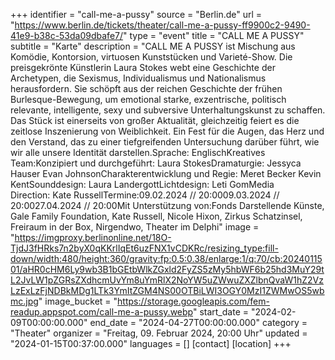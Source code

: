 +++
identifier = "call-me-a-pussy"
source = "Berlin.de"
url = "https://www.berlin.de/tickets/theater/call-me-a-pussy-ff9900c2-9490-41e9-b38c-53da09dbafe7/"
type = "event"
title = "CALL ME A PUSSY"
subtitle = "Karte"
description = "CALL ME A PUSSY ist Mischung aus Komödie, Kontorsion, virtuosen Kunststücken und Varieté-Show. Die preisgekrönte Künstlerin Laura Stokes webt eine Geschichte der Archetypen, die Sexismus, Individualismus und Nationalismus herausfordern. Sie schöpft aus der reichen Geschichte der frühen Burlesque-Bewegung, um emotional starke, exzentrische, politisch relevante, intelligente, sexy und subversive Unterhaltungskunst zu schaffen. Das Stück ist einerseits von großer Aktualität, gleichzeitig feiert es die zeitlose Inszenierung von Weiblichkeit. Ein Fest für die Augen, das Herz und den Verstand, das zu einer tiefgreifenden Untersuchung darüber führt, wie wir alle unsere Identität darstellen.Sprache: EnglischKreatives Team:Konzipiert und durchgeführt: Laura StokesDramaturgie: Jessyca Hauser  Evan JohnsonCharakterentwicklung und Regie: Meret Becker  Kevin KentSounddesign: Laura LandergottLichtdesign: Leti GomMedia Direction: Kate RussellTermine:09.02.2024 // 20:0009.03.2024 // 20:0027.04.2024 // 20:00Mit Unterstützung von:Fonds Darstellende Künste, Gale Family Foundation, Kate Russell, Nicole Hixon, Zirkus Schatzinsel, Freiraum in der Box, Nirgendwo, Theater im Delphi"
image = "https://imgproxy.berlinonline.net/18O-TjdJ3fHRks7n2byX0qKKrlIqEt6uzFNX1vCDKRc/resizing_type:fill-down/width:480/height:360/gravity:fp:0.5:0.38/enlarge:1/q:70/cb:2024011501/aHR0cHM6Ly9wb3B1bGEtbWlkZGxld2FyZS5zMy5hbWF6b25hd3MuY29tL2JvLW1pZGRsZXdhcmUvYm8uYmRlX2NoYW5uZWwuZXZlbnQvaW1hZ2VzLzExLzFjNDBkMDg1LTk3YmItZGM4NS00OTBiLWI3OGY0MzI1ZWMwOS5wbmc.jpg"
image_bucket = "https://storage.googleapis.com/fem-readup.appspot.com/call-me-a-pussy.webp"
start_date = "2024-02-09T00:00:00.000"
end_date = "2024-04-27T00:00:00.000"
category = "Theater"
organizer = "Freitag, 09. Februar 2024, 20:00 Uhr"
updated = "2024-01-15T00:37:00.000"
languages = []
[contact]
[location]
+++